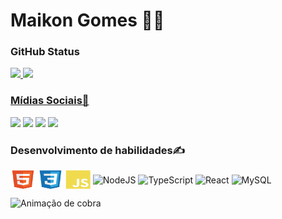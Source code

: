 # Maikon Gomes 👨‍💻

### GitHub Status
<div>
  <a href="https://github.com/maikongomes">
  <img height="180em" src="https://github-readme-stats.vercel.app/api?username=maikongomes&show_icons=true&theme=tokyonight&include_all_commits=true&count_private=true"/>
  <img height="180em" src="https://github-readme-stats.vercel.app/api/top-langs/?username=maikongomes&layout=compact&langs_count=6&theme=tokyonight"/>
</div>

### Mídias Sociais📱

<div>
  <a href="https://instagram.com/_maikongomes" target="_blank"><img src="https://img.shields.io/badge/-Instagram-%23E4405F?style=for-the- badge&logo=instagram&logoColor=white" target="_blank"></a>
  <a href="" target="_blank"><img src="https://img.shields.io/badge/Discord-7289DA?style=for-the-badge&logo= discord&logoColor=white" target="_blank"></a>
  <a href = "mailto:maikongomes@hotmail.com"><img src="https://img.shields.io/badge/-Gmail-%23333?style=for-the-badge&logo=gmail&logoColor=white" alvo ="_blank"></a>
  <a href="https://www.linkedin.com/in/maikon-gomes-59192812a" target="_blank"><img src="https://img.shields.io/badge/-LinkedIn-%230077B5?style= for-the- badge&logo=linkedin&logoColor=white" target="_blank"></a>
</div>

### Desenvolvimento de habilidades✍️

<div>
  <img align="center" alt="HTML" height="30" width="40" src="https://raw.githubusercontent.com/devicons/devicon/master/icons/html5/html5-original.svg">
  <img align="center" alt="CSS" height="30" width="40" src="https://raw.githubusercontent.com/devicons/devicon/master/icons/css3/css3-original.svg">
  <img align="center" alt="Js" height="30" width="40" src="https://raw.githubusercontent.com/devicons/devicon/master/icons/javascript/javascript-plain.svg">
  <img align="center" alt="NodeJS" height="30" width="40" src="https://img.shields.io/badge/Node.js-43853D?style=for-the-badge&logo=node.js&logoColor=white">
  <img align="center" alt="TypeScript" height="30" width="40" src="https://img.shields.io/badge/TypeScript-007ACC?style=for-the-badge&logo=typescript&logoColor=white">
  <img align="center" alt="React" height="30" width="40" src="https://img.shields.io/badge/React-20232A?style=for-the-badge&logo=react&logoColor=61DAF">
  <img align="center" alt="MySQL" height="30" width="40" src="https://img.shields.io/badge/MySQL-00000F?style=for-the-badge&logo=mysql&logoColor=white">



  ![Animação de cobra](https://github.com/devemdobro/devemdobro/blob/output/github-contribution-grid-snake.svg)

</div>
